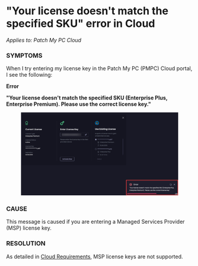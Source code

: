 # "Your license doesn't match the specified SKU" error in Cloud

_Applies to: Patch My PC Cloud_

### SYMPTOMS

When I try entering my license key in the Patch My PC (PMPC) Cloud portal, I see the following:

**Error**

**"Your license doesn't match the specified SKU (Enterprise Plus, Enterprise Premium). Please use the correct license key."**

<figure><img src="../../../_images/gitbook/image (1951).png" alt="Error - Your license doesn&#x27;t match the specified SKU (Enterprise Plus, Enterprise Premium). Please use the correct license key."><figcaption></figcaption></figure>

### CAUSE

This message is caused if you are entering a Managed Services Provider (MSP) license key.

### RESOLUTION

As detailed in [Cloud Requirements](../../cloud-requirements.md), MSP license keys are not supported.&#x20;

